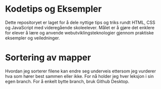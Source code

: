 # Kodetips og Eksempler

Dette repositoryet er laget for å dele nyttige tips og triks rundt HTML, CSS og JavaScript med videregående skoleelever. Målet er å gjøre det enklere for elever å lære og anvende webutviklingsteknologier gjennom praktiske eksempler og veiledninger.

# Sortering av mapper

Hvordan jeg sorterer filene kan endre seg underveis ettersom jeg vurderer hva som hører best sammen eller ikke. For nå holder jeg hver leksjon i sin egen branch. For å enkelt bytte branch, bruk Github Desktop.